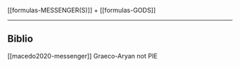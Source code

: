 [[formulas-MESSENGER(S)]] + [[formulas-GODS]]

---

## Biblio
[[macedo2020-messenger]] Graeco-Aryan not PIE